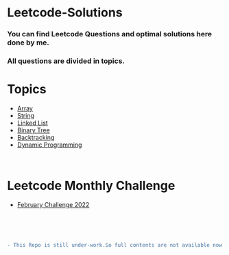 # Leetcode-Solutions

<h3>You can find Leetcode Questions and optimal solutions here done by me.</h2>
<h3> All questions are divided in topics. </h3>

<h1>Topics</h1>

- [Array](Topics/array.md)
- [String](Topics/string.md)
- [Linked List](Topics/ll.md)
- [Binary Tree](Topics/binaryTree.md)
- [Backtracking](Topics/backtracking.md)
- [Dynamic Programming](Topics/dp.md)

<br>

<h1>Leetcode Monthly Challenge</h1>

- [February Challenge 2022](Challenges/feb22.md)

<br><br><br>

```diff
- This Repo is still under-work.So full contents are not available now
```
